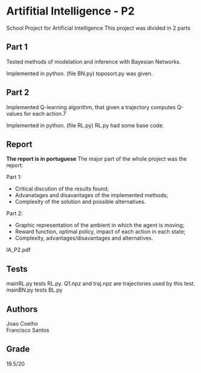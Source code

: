 # Artifitial Intelligence - P2
School Project for Artificial Intelligence
This project was divided in 2 parts


## Part 1

Tested methods of modelation and inference with Bayesian Networks.

Implemented in python. (file BN.py)
toposort.py was given.


## Part 2

Implemented Q-learning algorithm, that given a trajectory computes Q-values for each action.7

Implemented in python. (file RL.py)
RL.py had some base code.


## Report
**The report is in portuguese**
The major part of the whole project was the report:

Part 1:
- Critical discution of the results found;
- Advanatages and disavantages of the implemented methods;
- Complexity of the solution and possible alternatives.

Part 2:
- Graphic representation of the ambient in which the agent is moving;
- Reward function, optimal policy, impact of each action in each state;
- Complexity, advantages/disavantages and alternatives.

IA_P2.pdf


## Tests

mainRL.py tests RL.py. Q1.npz and traj.npz are trajectories used by this test.  
mainBN.py tests BL.py  


## Authors

Joao Coelho  
Francisco Santos  


## Grade
19.5/20
